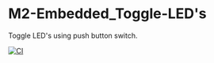 # M2-Embedded_Toggle-LED's
Toggle LED's using push button switch.

[![CI](https://github.com/DodlaSreekanth/M2-Embedded_Toggle-LED-s/actions/workflows/main.yml/badge.svg)](https://github.com/DodlaSreekanth/M2-Embedded_Toggle-LED-s/actions/workflows/main.yml)
